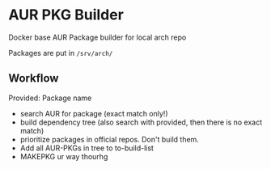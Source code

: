 # AUR PKG Builder

Docker base AUR Package builder for local arch repo

Packages are put in `/srv/arch/`

## Workflow

Provided: Package name

* search AUR for package (exact match only!)
* build dependency tree (also search with provided, then there is no exact match)
* prioritize packages in official repos. Don't build them.
* Add all AUR-PKGs in tree to to-build-list
* MAKEPKG ur way thourhg


